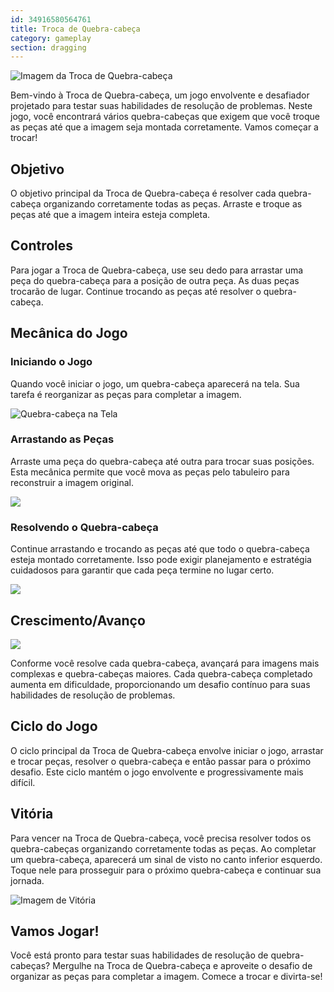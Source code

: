 ```yaml
---
id: 34916580564761
title: Troca de Quebra-cabeça
category: gameplay
section: dragging
---
```

![Imagem da Troca de Quebra-cabeça](https://help.studycat.com/hc/article_attachments/34916594979097)

Bem-vindo à Troca de Quebra-cabeça, um jogo envolvente e desafiador projetado para testar suas habilidades de resolução de problemas. Neste jogo, você encontrará vários quebra-cabeças que exigem que você troque as peças até que a imagem seja montada corretamente. Vamos começar a trocar!

## Objetivo

O objetivo principal da Troca de Quebra-cabeça é resolver cada quebra-cabeça organizando corretamente todas as peças. Arraste e troque as peças até que a imagem inteira esteja completa.

## Controles

Para jogar a Troca de Quebra-cabeça, use seu dedo para arrastar uma peça do quebra-cabeça para a posição de outra peça. As duas peças trocarão de lugar. Continue trocando as peças até resolver o quebra-cabeça.

## Mecânica do Jogo

### Iniciando o Jogo

Quando você iniciar o jogo, um quebra-cabeça aparecerá na tela. Sua tarefa é reorganizar as peças para completar a imagem.

![Quebra-cabeça na Tela](https://help.studycat.com/hc/article_attachments/34916594979097)

### Arrastando as Peças

Arraste uma peça do quebra-cabeça até outra para trocar suas posições. Esta mecânica permite que você mova as peças pelo tabuleiro para reconstruir a imagem original.

![](https://help.studycat.com/hc/article_attachments/35085383360281)

### Resolvendo o Quebra-cabeça

Continue arrastando e trocando as peças até que todo o quebra-cabeça esteja montado corretamente. Isso pode exigir planejamento e estratégia cuidadosos para garantir que cada peça termine no lugar certo.

![](https://help.studycat.com/hc/article_attachments/35085383392153)

## Crescimento/Avanço

![](https://help.studycat.com/hc/article_attachments/35085383395993)

Conforme você resolve cada quebra-cabeça, avançará para imagens mais complexas e quebra-cabeças maiores. Cada quebra-cabeça completado aumenta em dificuldade, proporcionando um desafio contínuo para suas habilidades de resolução de problemas.

## Ciclo do Jogo

O ciclo principal da Troca de Quebra-cabeça envolve iniciar o jogo, arrastar e trocar peças, resolver o quebra-cabeça e então passar para o próximo desafio. Este ciclo mantém o jogo envolvente e progressivamente mais difícil.

## Vitória

Para vencer na Troca de Quebra-cabeça, você precisa resolver todos os quebra-cabeças organizando corretamente todas as peças. Ao completar um quebra-cabeça, aparecerá um sinal de visto no canto inferior esquerdo. Toque nele para prosseguir para o próximo quebra-cabeça e continuar sua jornada.

![Imagem de Vitória](https://help.studycat.com/hc/article_attachments/34916594984473)

## Vamos Jogar!

Você está pronto para testar suas habilidades de resolução de quebra-cabeças? Mergulhe na Troca de Quebra-cabeça e aproveite o desafio de organizar as peças para completar a imagem. Comece a trocar e divirta-se!

